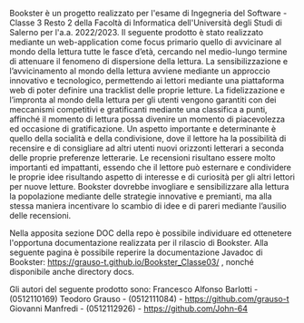 Bookster è un progetto realizzato per l'esame di Ingegneria del Software - Classe 3 Resto 2 della Facoltà di Informatica dell'Università degli Studi di Salerno per l'a.a. 2022/2023. 
Il seguente prodotto è stato realizzato mediante un web-application come focus primario quello di avvicinare al mondo della lettura tutte le fasce d’età, cercando nel medio-lungo termine di attenuare il fenomeno di dispersione della lettura. La sensibilizzazione e l’avvicinamento al mondo della lettura avviene mediante un approccio innovativo e tecnologico, permettendo ai lettori mediante una piattaforma web di poter definire una tracklist delle proprie letture.
La fidelizzazione e l’impronta al mondo della lettura per gli utenti vengono garantiti con dei meccanismi competitivi e gratificanti mediante una classifica a punti, affinché il momento di lettura possa divenire un momento di piacevolezza ed occasione di gratificazione. 
Un aspetto importante e determinante è quello della socialità e della condivisione, dove il lettore ha la possibilità di recensire e di consigliare ad altri utenti nuovi orizzonti letterari a seconda delle proprie preferenze letterarie. Le recensioni risultano essere molto importanti ed impattanti, essendo che il lettore può esternare e condividere le proprie idee risultando aspetto di interesse e di curiosità per gli altri lettori per nuove letture. 
Bookster dovrebbe invogliare e sensibilizzare alla lettura la popolazione mediante delle strategie innovative e premianti, ma alla stessa maniera incentivare lo scambio di idee e di pareri mediante l’ausilio delle recensioni.

Nella apposita sezione DOC della repo è possibile individuare ed ottenetere l'opportuna documentazione realizzata per il rilascio di Bookster. 
Alla seguente pagina è possibile reperire la documentazione Javadoc di Bookster: https://grauso-t.github.io/Bookster_Classe03/ , nonché disponibile anche directory docs.

Gli autori del seguente prodotto sono:
Francesco Alfonso Barlotti - (0512110169)
Teodoro Grauso - (0512111084) - https://github.com/grauso-t
Giovanni Manfredi - (0512112926) - https://github.com/John-64


